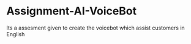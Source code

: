 # Assignment-AI-VoiceBot
Its a assesment given to create the voicebot which assist customers in English
